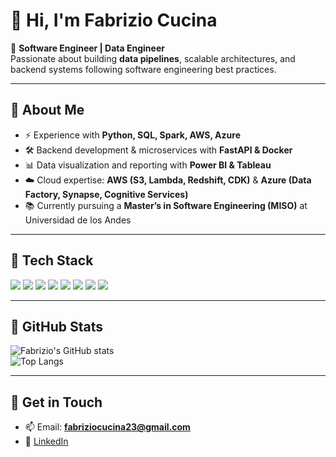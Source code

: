 # 👋 Hi, I'm Fabrizio Cucina  

🚀 **Software Engineer | Data Engineer**  
Passionate about building **data pipelines**, scalable architectures, and backend systems following software engineering best practices.  

---

## 🔹 About Me
- ⚡ Experience with **Python, SQL, Spark, AWS, Azure**  
- 🛠️ Backend development & microservices with **FastAPI & Docker**  
- 📊 Data visualization and reporting with **Power BI & Tableau**  
- ☁️ Cloud expertise: **AWS (S3, Lambda, Redshift, CDK)** & **Azure (Data Factory, Synapse, Cognitive Services)**  
- 📚 Currently pursuing a **Master’s in Software Engineering (MISO)** at Universidad de los Andes  

---

## 🔹 Tech Stack
<p align="left">
  <img src="https://img.shields.io/badge/Python-3776AB?style=for-the-badge&logo=python&logoColor=white" />
  <img src="https://img.shields.io/badge/SQL-025E8C?style=for-the-badge&logo=postgresql&logoColor=white" />
  <img src="https://img.shields.io/badge/Apache%20Spark-E25A1C?style=for-the-badge&logo=apachespark&logoColor=white" />
  <img src="https://img.shields.io/badge/FastAPI-009688?style=for-the-badge&logo=fastapi&logoColor=white" />
  <img src="https://img.shields.io/badge/Docker-2496ED?style=for-the-badge&logo=docker&logoColor=white" />
  <img src="https://img.shields.io/badge/AWS-232F3E?style=for-the-badge&logo=amazon-aws&logoColor=white" />
  <img src="https://img.shields.io/badge/Azure-0089D6?style=for-the-badge&logo=microsoft-azure&logoColor=white" />
  <img src="https://img.shields.io/badge/Power%20BI-F2C811?style=for-the-badge&logo=powerbi&logoColor=white" />
</p>  

---

## 🔹 GitHub Stats
![Fabrizio's GitHub stats](https://github-readme-stats.vercel.app/api?username=fabriziocucina&show_icons=true&theme=dark)  
![Top Langs](https://github-readme-stats.vercel.app/api/top-langs/?username=fabriziocucina&layout=compact&theme=dark)

---

## 🔹 Get in Touch
- 📫 Email: **fabriziocucina23@gmail.com**  
- 💼 [LinkedIn](https://www.linkedin.com/in/fabriziocucina/)  
